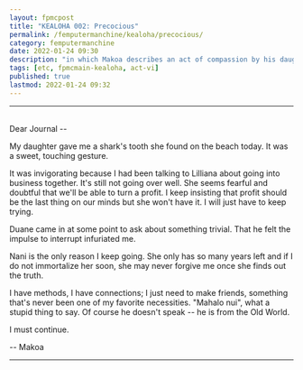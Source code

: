 ```yaml
---
layout: fpmcpost
title: "KEALOHA 002: Precocious"
permalink: /femputermanchine/kealoha/precocious/
category: femputermanchine
date: 2022-01-24 09:30
description: "in which Makoa describes an act of compassion by his daughter, Nani"
tags: [etc, fpmcmain-kealoha, act-vi]
published: true
lastmod: 2022-01-24 09:32
---
```

[//]: # (  1/24/22  -added)

*****

<br>Dear Journal --

My daughter gave me a shark's tooth she found on the beach today. It was a sweet, touching gesture.

It was invigorating because I had been talking to Lilliana about going into business together. It's still not going over well. She seems fearful and doubtful that we'll be able to turn a profit. I keep insisting that profit should be the last thing on our minds but she won't have it. I will just have to keep trying.

Duane came in at some point to ask about something trivial. That he felt the impulse to interrupt infuriated me. 

Nani is the only reason I keep going. She only has so many years left and if I do not immortalize her soon, she may never forgive me once she finds out the truth.

I have methods, I have connections; I just need to make friends, something that's never been one of my favorite necessities. "Mahalo nui", what a stupid thing to say. Of course he doesn't speak -- he is from the Old World.

I must continue.

-- Makoa

*****

